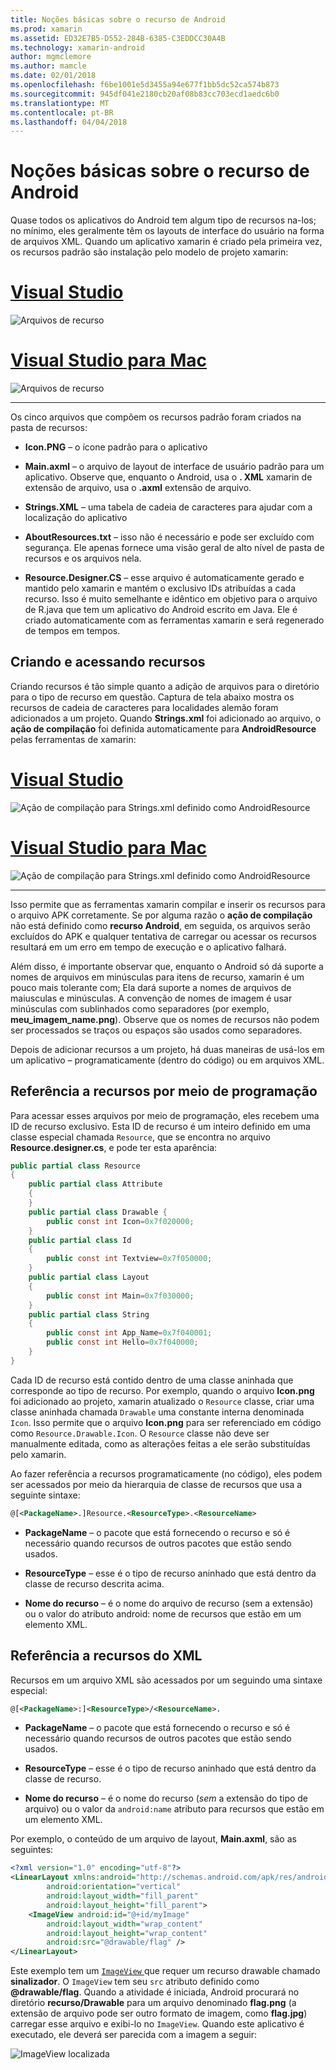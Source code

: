 ```yaml
---
title: Noções básicas sobre o recurso de Android
ms.prod: xamarin
ms.assetid: ED32E7B5-D552-284B-6385-C3EDDCC30A4B
ms.technology: xamarin-android
author: mgmclemore
ms.author: mamcle
ms.date: 02/01/2018
ms.openlocfilehash: f6be1001e5d3455a94e677f1bb5dc52ca574b873
ms.sourcegitcommit: 945df041e2180cb20af08b83cc703ecd1aedc6b0
ms.translationtype: MT
ms.contentlocale: pt-BR
ms.lasthandoff: 04/04/2018
---
```

# <a name="android-resource-basics"></a>Noções básicas sobre o recurso de Android

Quase todos os aplicativos do Android tem algum tipo de recursos na-los; no mínimo, eles geralmente têm os layouts de interface do usuário na forma de arquivos XML. Quando um aplicativo xamarin é criado pela primeira vez, os recursos padrão são instalação pelo modelo de projeto xamarin:

# <a name="visual-studiotabvswin"></a>[Visual Studio](#tab/vswin)

![Arquivos de recurso](android-resource-basics-images/01-resource-files-vs.png)
 
# <a name="visual-studio-for-mactabvsmac"></a>[Visual Studio para Mac](#tab/vsmac)

![Arquivos de recurso](android-resource-basics-images/01-resource-files-xs.png)
 
-----

Os cinco arquivos que compõem os recursos padrão foram criados na pasta de recursos:

-  **Icon.PNG** &ndash; o ícone padrão para o aplicativo

-  **Main.axml** &ndash; o arquivo de layout de interface de usuário padrão para um aplicativo. Observe que, enquanto o Android, usa o **. XML** xamarin de extensão de arquivo, usa o **.axml** extensão de arquivo.

-  **Strings.XML** &ndash; uma tabela de cadeia de caracteres para ajudar com a localização do aplicativo

-  **AboutResources.txt** &ndash; isso não é necessário e pode ser excluído com segurança. Ele apenas fornece uma visão geral de alto nível de pasta de recursos e os arquivos nela.

-  **Resource.Designer.CS** &ndash; esse arquivo é automaticamente gerado e mantido pelo xamarin e mantém o exclusivo IDs atribuídas a cada recurso. Isso é muito semelhante e idêntico em objetivo para o arquivo de R.java que tem um aplicativo do Android escrito em Java. Ele é criado automaticamente com as ferramentas xamarin e será regenerado de tempos em tempos.


## <a name="creating-and-accessing-resources"></a>Criando e acessando recursos

Criando recursos é tão simple quanto a adição de arquivos para o diretório para o tipo de recurso em questão. Captura de tela abaixo mostra os recursos de cadeia de caracteres para localidades alemão foram adicionados a um projeto. Quando **Strings.xml** foi adicionado ao arquivo, o **ação de compilação** foi definida automaticamente para **AndroidResource** pelas ferramentas de xamarin:

# <a name="visual-studiotabvswin"></a>[Visual Studio](#tab/vswin)

![Ação de compilação para Strings.xml definido como AndroidResource](android-resource-basics-images/02-build-action-vs.png)
 
# <a name="visual-studio-for-mactabvsmac"></a>[Visual Studio para Mac](#tab/vsmac)

![Ação de compilação para Strings.xml definido como AndroidResource](android-resource-basics-images/02-build-action-xs.png)
 
-----
 

Isso permite que as ferramentas xamarin compilar e inserir os recursos para o arquivo APK corretamente. Se por alguma razão o **ação de compilação** não está definido como **recurso Android**, em seguida, os arquivos serão excluídos do APK e qualquer tentativa de carregar ou acessar os recursos resultará em um erro em tempo de execução e o aplicativo falhará.

Além disso, é importante observar que, enquanto o Android só dá suporte a nomes de arquivos em minúsculas para itens de recurso, xamarin é um pouco mais tolerante com; Ela dará suporte a nomes de arquivos de maiusculas e minúsculas. A convenção de nomes de imagem é usar minúsculas com sublinhados como separadores (por exemplo, **meu\_imagem\_name.png**). Observe que os nomes de recursos não podem ser processados se traços ou espaços são usados como separadores.

Depois de adicionar recursos a um projeto, há duas maneiras de usá-los em um aplicativo &ndash; programaticamente (dentro do código) ou em arquivos XML.


## <a name="referencing-resources-programmatically"></a>Referência a recursos por meio de programação

Para acessar esses arquivos por meio de programação, eles recebem uma ID de recurso exclusivo. Esta ID de recurso é um inteiro definido em uma classe especial chamada `Resource`, que se encontra no arquivo **Resource.designer.cs**, e pode ter esta aparência:

```csharp
public partial class Resource
{
    public partial class Attribute
    {
    }
    public partial class Drawable {
        public const int Icon=0x7f020000;
    }
    public partial class Id
    {
        public const int Textview=0x7f050000;
    }
    public partial class Layout
    {
        public const int Main=0x7f030000;
    }
    public partial class String
    {
        public const int App_Name=0x7f040001;
        public const int Hello=0x7f040000;
    }
}
```

Cada ID de recurso está contido dentro de uma classe aninhada que corresponde ao tipo de recurso. Por exemplo, quando o arquivo **Icon.png** foi adicionado ao projeto, xamarin atualizado o `Resource` classe, criar uma classe aninhada chamada `Drawable` uma constante interna denominada `Icon`.
Isso permite que o arquivo **Icon.png** para ser referenciado em código como `Resource.Drawable.Icon`. O `Resource` classe não deve ser manualmente editada, como as alterações feitas a ele serão substituídas pelo xamarin.

Ao fazer referência a recursos programaticamente (no código), eles podem ser acessados por meio da hierarquia de classe de recursos que usa a seguinte sintaxe:

```xml
@[<PackageName>.]Resource.<ResourceType>.<ResourceName>
```

-  **PackageName** &ndash; o pacote que está fornecendo o recurso e só é necessário quando recursos de outros pacotes que estão sendo usados.

-  **ResourceType** &ndash; esse é o tipo de recurso aninhado que está dentro da classe de recurso descrita acima.

-  **Nome do recurso** &ndash; é o nome do arquivo de recurso (sem a extensão) ou o valor do atributo android: nome de recursos que estão em um elemento XML.


## <a name="referencing-resources-from-xml"></a>Referência a recursos do XML

Recursos em um arquivo XML são acessados por um seguindo uma sintaxe especial:

```xml
@[<PackageName>:]<ResourceType>/<ResourceName>.
```

-  **PackageName** &ndash; o pacote que está fornecendo o recurso e só é necessário quando recursos de outros pacotes que estão sendo usados.

-  **ResourceType** &ndash; esse é o tipo de recurso aninhado que está dentro da classe de recurso.

-  **Nome do recurso** &ndash; é o nome do recurso (*sem* a extensão do tipo de arquivo) ou o valor da `android:name` atributo para recursos que estão em um elemento XML.

Por exemplo, o conteúdo de um arquivo de layout, **Main.axml**, são as seguintes:

```xml
<?xml version="1.0" encoding="utf-8"?>
<LinearLayout xmlns:android="http://schemas.android.com/apk/res/android"
        android:orientation="vertical"
        android:layout_width="fill_parent"
        android:layout_height="fill_parent">
    <ImageView android:id="@+id/myImage"
        android:layout_width="wrap_content"
        android:layout_height="wrap_content"
        android:src="@drawable/flag" />
</LinearLayout>
```

Este exemplo tem um [ `ImageView` ](https://developer.xamarin.com/recipes/android/controls/imageview) que requer um recurso drawable chamado **sinalizador**. O `ImageView` tem seu `src` atributo definido como **@drawable/flag**. Quando a atividade é iniciada, Android procurará no diretório **recurso/Drawable** para um arquivo denominado **flag.png** (a extensão de arquivo pode ser outro formato de imagem, como **flag.jpg**) carregar esse arquivo e exibi-lo no `ImageView`.
Quando este aplicativo é executado, ele deverá ser parecida com a imagem a seguir:

![ImageView localizada](android-resource-basics-images/03-localized-screenshot.png)

